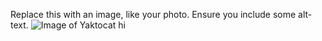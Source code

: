 Replace this with an image, like your photo. Ensure you include some alt-text.
![Image of Yaktocat](https://octodex.github.com/images/yaktocat.png)
hi
